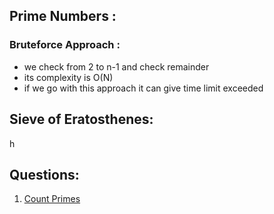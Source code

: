 ## Prime Numbers :
### Bruteforce Approach :
- we check from 2 to n-1 and check remainder 
- its complexity is O(N)
- if we go with this approach it can give time limit exceeded

## Sieve of Eratosthenes:
h

## Questions:
1. [Count Primes]()
